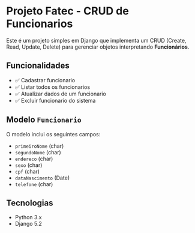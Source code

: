 # Projeto Fatec - CRUD de Funcionarios

Este é um projeto simples em Django que implementa um CRUD (Create, Read, Update, Delete) para gerenciar objetos interpretando **Funcionários**.

## Funcionalidades

- ✅ Cadastrar funcionario  
- ✅ Listar todos os funcionarios  
- ✅ Atualizar dados de um funcionario  
- ✅ Excluir funcionario do sistema

## Modelo `Funcionario`

O modelo inclui os seguintes campos:

- `primeiroNome` (char)  
- `segundoNome` (char)  
- `endereco` (char)
- `sexo` (char)
- `cpf` (char)
- `dataNascimento` (Date)
- `telefone` (char)

## Tecnologias

- Python 3.x  
- Django 5.2
